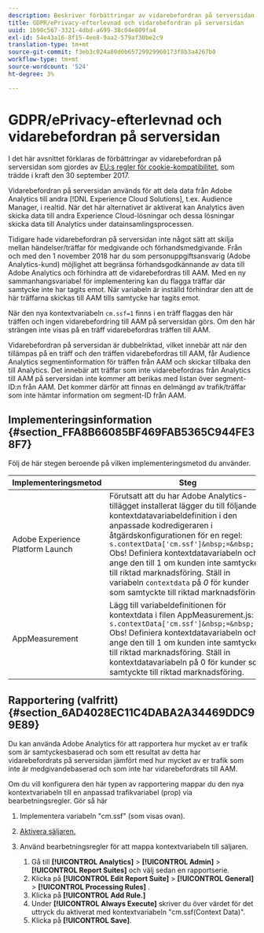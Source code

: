 ```yaml
---
description: Beskriver förbättringar av vidarebefordran på serversidan som har gjorts av EU:s regler för cookie-kompatibilitet.
title: GDPR/ePrivacy-efterlevnad och vidarebefordran på serversidan
uuid: 1b90c567-3321-4dbd-a699-38c04e809fa4
exl-id: 54e43a16-8f15-4ee8-9aa2-579af30be2c9
translation-type: tm+mt
source-git-commit: f3eb3c024a80d0b65729929960173f8b3a4267b0
workflow-type: tm+mt
source-wordcount: '524'
ht-degree: 3%

---
```


# GDPR/ePrivacy-efterlevnad och vidarebefordran på serversidan

I det här avsnittet förklaras de förbättringar av vidarebefordran på serversidan som gjordes av [EU:s regler för cookie-kompatibilitet](https://ec.europa.eu/ipg/basics/legal/cookies/index_en.htm), som trädde i kraft den 30 september 2017.

Vidarebefordran på serversidan används för att dela data från Adobe Analytics till andra [!DNL Experience Cloud Solutions], t.ex. Audience Manager, i realtid. När det här alternativet är aktiverat kan Analytics även skicka data till andra Experience Cloud-lösningar och dessa lösningar skicka data till Analytics under datainsamlingsprocessen.

Tidigare hade vidarebefordran på serversidan inte något sätt att skilja mellan händelser/träffar för medgivande och förhandsmedgivande. Från och med den 1 november 2018 har du som personuppgiftsansvarig (Adobe Analytics-kund) möjlighet att begränsa förhandsgodkännande av data till Adobe Analytics och förhindra att de vidarebefordras till AAM. Med en ny sammanhangsvariabel för implementering kan du flagga träffar där samtycke inte har tagits emot. När variabeln är inställd förhindrar den att de här träffarna skickas till AAM tills samtycke har tagits emot.

När den nya kontextvariabeln `cm.ssf=1` finns i en träff flaggas den här träffen och ingen vidarebefordring till AAM på serversidan görs. Om den här strängen inte visas på en träff vidarebefordras träffen till AAM.

Vidarebefordran på serversidan är dubbelriktad, vilket innebär att när den tillämpas på en träff och den träffen vidarebefordras till AAM, får Audience Analytics segmentinformation för träffen från AAM och skickar tillbaka den till Analytics. Det innebär att träffar som inte vidarebefordras från Analytics till AAM på serversidan inte kommer att berikas med listan över segment-ID:n från AAM. Det kommer därför att finnas en delmängd av trafik/träffar som inte hämtar information om segment-ID från AAM.

## Implementeringsinformation {#section_FFA8B66085BF469FAB5365C944FE38F7}

Följ de här stegen beroende på vilken implementeringsmetod du använder.

| Implementeringsmetod | Steg |
|--- |--- |
| Adobe Experience Platform Launch | Förutsatt att du har Adobe Analytics-tillägget installerat lägger du till följande kontextdatavariabeldefinition i den anpassade kodredigeraren i åtgärdskonfigurationen för en regel: <br/>`s.contextData['cm.ssf']&nbsp;=&nbsp;'1' ` <br/>Obs!  Definiera kontextdatavariabeln och ange den till 1 om kunden inte samtycker till riktad marknadsföring. Ställ in variabeln `contextdata` på *0* för kunder som samtyckte till riktad marknadsföring. |
| AppMeasurement | Lägg till variabeldefinitionen för kontextdata i filen AppMeasurement.js:  <br/>`s.contextData['cm.ssf']&nbsp;=&nbsp;'1' ` <br/>Obs!  Definiera kontextdatavariabeln och ange den till 1 om kunden inte samtycker till riktad marknadsföring. Ställ in kontextdatavariabeln på 0 för kunder som samtyckte till riktad marknadsföring. |

## Rapportering (valfritt) {#section_6AD4028EC11C4DABA2A34469DDC99E89}

Du kan använda Adobe Analytics för att rapportera hur mycket av er trafik som är samtyckesbaserad och som ett resultat av detta har vidarebefordrats på serversidan jämfört med hur mycket av er trafik som inte är medgivandebaserad och som inte har vidarebefordrats till AAM.

Om du vill konfigurera den här typen av rapportering mappar du den nya kontextvariabeln till en anpassad trafikvariabel (prop) via bearbetningsregler. Gör så här

1. Implementera variabeln &quot;cm.ssf&quot; (som visas ovan).
1. [Aktivera säljaren.](/help/admin/admin/c-traffic-variables/traffic-var.md)
1. Använd bearbetningsregler för att mappa kontextvariabeln till säljaren.

   1. Gå till **[!UICONTROL Analytics]** > **[!UICONTROL Admin]** > **[!UICONTROL Report Suites]** och välj sedan en rapportserie.
   1. Klicka på  **[!UICONTROL Edit Report Suite]** > **[!UICONTROL General]** > **[!UICONTROL Processing Rules]** .
   1. Klicka på **[!UICONTROL Add Rule.]**
   1. Under **[!UICONTROL Always Execute]** skriver du över värdet för det uttryck du aktiverat med kontextvariabeln &quot;cm.ssf(Context Data)&quot;.
   1. Klicka på **[!UICONTROL Save]**.
